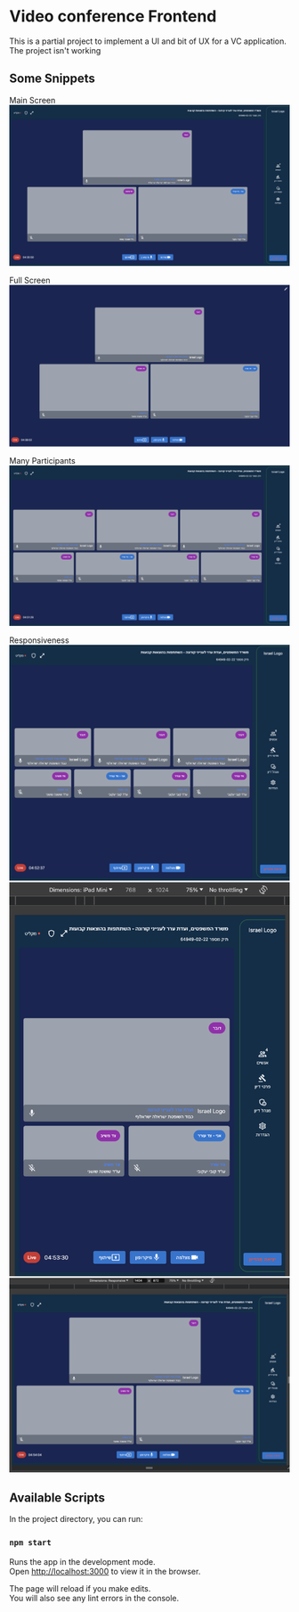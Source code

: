 # Video conference Frontend

This is a partial project to implement a UI and bit of UX for a VC application.
The project isn't working

## Some Snippets

Main Screen
![1st snippets](./snippets/snippet1.png)

Full Screen
![2nd snippets](./snippets/snippet2.png)

Many Participants
![3rd snippets](./snippets/snippet3.png)

Responsiveness
![4th snippets](./snippets/snippet4.png)
![5th snippets](./snippets/snippet5.png)
![6th snippets](./snippets/snippet6.png)

## Available Scripts

In the project directory, you can run:

### `npm start`

Runs the app in the development mode.\
Open [http://localhost:3000](http://localhost:3000) to view it in the browser.

The page will reload if you make edits.\
You will also see any lint errors in the console.
